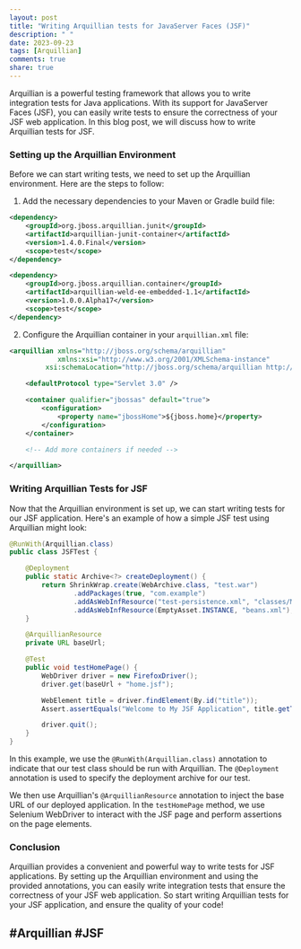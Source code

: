```yaml
---
layout: post
title: "Writing Arquillian tests for JavaServer Faces (JSF)"
description: " "
date: 2023-09-23
tags: [Arquillian]
comments: true
share: true
---
```


Arquillian is a powerful testing framework that allows you to write integration tests for Java applications. With its support for JavaServer Faces (JSF), you can easily write tests to ensure the correctness of your JSF web application. In this blog post, we will discuss how to write Arquillian tests for JSF.

### Setting up the Arquillian Environment

Before we can start writing tests, we need to set up the Arquillian environment. Here are the steps to follow:

1. Add the necessary dependencies to your Maven or Gradle build file:

```xml
<dependency>
    <groupId>org.jboss.arquillian.junit</groupId>
    <artifactId>arquillian-junit-container</artifactId>
    <version>1.4.0.Final</version>
    <scope>test</scope>
</dependency>

<dependency>
    <groupId>org.jboss.arquillian.container</groupId>
    <artifactId>arquillian-weld-ee-embedded-1.1</artifactId>
    <version>1.0.0.Alpha17</version>
    <scope>test</scope>
</dependency>
```

2. Configure the Arquillian container in your `arquillian.xml` file:

```xml
<arquillian xmlns="http://jboss.org/schema/arquillian"
            xmlns:xsi="http://www.w3.org/2001/XMLSchema-instance"
         xsi:schemaLocation="http://jboss.org/schema/arquillian http://jboss.org/schema/arquillian/arquillian_1_4.xsd">

    <defaultProtocol type="Servlet 3.0" />

    <container qualifier="jbossas" default="true">
        <configuration>
            <property name="jbossHome">${jboss.home}</property>
        </configuration>
    </container>

    <!-- Add more containers if needed -->

</arquillian>
```

### Writing Arquillian Tests for JSF

Now that the Arquillian environment is set up, we can start writing tests for our JSF application. Here's an example of how a simple JSF test using Arquillian might look:

```java
@RunWith(Arquillian.class)
public class JSFTest {

    @Deployment
    public static Archive<?> createDeployment() {
        return ShrinkWrap.create(WebArchive.class, "test.war")
                .addPackages(true, "com.example")
                .addAsWebInfResource("test-persistence.xml", "classes/META-INF/persistence.xml")
                .addAsWebInfResource(EmptyAsset.INSTANCE, "beans.xml");
    }

    @ArquillianResource
    private URL baseUrl;

    @Test
    public void testHomePage() {
        WebDriver driver = new FirefoxDriver();
        driver.get(baseUrl + "home.jsf");

        WebElement title = driver.findElement(By.id("title"));
        Assert.assertEquals("Welcome to My JSF Application", title.getText());

        driver.quit();
    }
}
```

In this example, we use the `@RunWith(Arquillian.class)` annotation to indicate that our test class should be run with Arquillian. The `@Deployment` annotation is used to specify the deployment archive for our test.

We then use Arquillian's `@ArquillianResource` annotation to inject the base URL of our deployed application. In the `testHomePage` method, we use Selenium WebDriver to interact with the JSF page and perform assertions on the page elements.

### Conclusion

Arquillian provides a convenient and powerful way to write tests for JSF applications. By setting up the Arquillian environment and using the provided annotations, you can easily write integration tests that ensure the correctness of your JSF web application. So start writing Arquillian tests for your JSF application, and ensure the quality of your code!

## #Arquillian #JSF